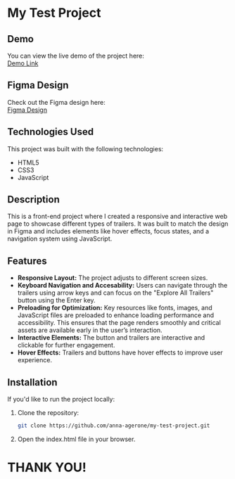 # My Test Project

## Demo
You can view the live demo of the project here:  
[Demo Link](https://anna-agerone.github.io/my-test-project/)

## Figma Design
Check out the Figma design here:  
[Figma Design](https://www.figma.com/design/4Ew1s9UgRIn1vz2idQlpeH/FrontEnd-Developer-Test?node-id=0-1&p=f&t=u0Y7NmJrDgpulQjn-0)

## Technologies Used
This project was built with the following technologies:
- HTML5
- CSS3
- JavaScript

## Description
This is a front-end project where I created a responsive and interactive web page to showcase different types of trailers. It was built to match the design in Figma and includes elements like hover effects, focus states, and a navigation system using JavaScript.

## Features
- **Responsive Layout:** The project adjusts to different screen sizes.
- **Keyboard Navigation and Accesability:** Users can navigate through the trailers using arrow keys and can focus on the "Explore All Trailers" button using the Enter key.
- **Preloading for Optimization:** Key resources like fonts, images, and JavaScript files are preloaded to enhance loading performance and accessibility. This ensures that the page renders smoothly and critical assets are available early in the user’s interaction.
- **Interactive Elements:** The button and trailers are interactive and clickable for further engagement.
- **Hover Effects:** Trailers and buttons have hover effects to improve user experience.

## Installation

If you'd like to run the project locally:

1. Clone the repository:
   ```bash
   git clone https://github.com/anna-agerone/my-test-project.git
2. Open the index.html file in your browser.

# THANK YOU!
